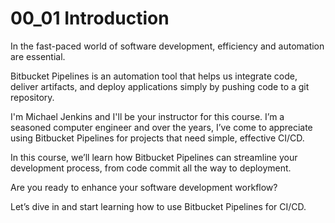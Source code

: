 # 00_01 Introduction

In the fast-paced world of software development, efficiency and automation are essential.

Bitbucket Pipelines is an automation tool that helps us integrate code, deliver artifacts, and deploy applications simply by pushing code to a git repository.

I'm Michael Jenkins and I'll be your instructor for this course. I’m a seasoned computer engineer and over the years, I’ve come to appreciate using  Bitbucket Pipelines for projects that need simple, effective CI/CD.

In this course, we’ll learn how Bitbucket Pipelines can streamline your development process, from code commit all the way to deployment.

Are you ready to enhance your software development workflow?

Let’s dive in and start learning how to use Bitbucket Pipelines for CI/CD.
